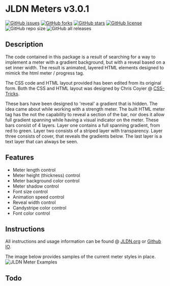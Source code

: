 # JLDN Meters v3.0.1

[![GitHub issues](https://img.shields.io/github/issues/JLDesignNetwork/JLDN-Meters?style=for-the-badge)](https://github.com/JLDesignNetwork/JLDN-Meters/issues)
[![GitHub forks](https://img.shields.io/github/forks/JLDesignNetwork/JLDN-Meters?style=for-the-badge)](https://github.com/JLDesignNetwork/JLDN-Meters/network)
[![GitHub stars](https://img.shields.io/github/stars/JLDesignNetwork/JLDN-Meters?style=for-the-badge)](https://github.com/JLDesignNetwork/JLDN-Meters/stargazers)
[![GitHub license](https://img.shields.io/github/license/JLDesignNetwork/JLDN-Meters?style=for-the-badge)](https://github.com/JLDesignNetwork/JLDN-Meters/blob/master/LICENSE.txt)
![GitHub repo size](https://img.shields.io/github/repo-size/JLDesignNetwork/JLDN-Meters?style=for-the-badge)
![GitHub all releases](https://img.shields.io/github/downloads/JLDesignNetwork/JLDN-Meters/total?style=for-the-badge)

## Description

The code contained in this package is a result of searching for a way to implement a meter with a gradient background, but with a reveal based on a set inner width. The result is animated, layered HTML elements designed to mimick the html meter / progress tag.

The CSS code and HTML layout provided has been edited from its original form. Both the CSS and HTML layout was designed by Chris Coyier @ [CSS-Tricks](http://css-tricks.com).

These bars have been designed to 'reveal' a gradient that is hidden. The idea came about while working with a strength meter. The built HTML meter tag has the not the capability to reveal a section of the bar, nor does it allow full gradient spanning while having a visual indicator on the meter. These bars consist of 4 layers. Layer one contains a full spanning gradient, from red to green. Layer two consists of a striped layer with transparency. Layer three consists of cover, that reveals the gradients below. The last layer is a text layer that can always be seen.

## Features

- Meter length control
- Meter height (thickness) control
- Meter background color control
- Meter shadow control
- Font size control
- Animation speed control
- Reveal width control
- Candystripe color control
- Font color control

## Instructions

All instructions and usage information can be found @ [JLDN.org](https://www.repo.jldn.org/JLDN-Meters/) or [Github IO](https://jldesignnetwork.github.io/JLDN-Meters/).

The image below provides samples of the current meter styles in place.
![JLDN Meter Examples](https://www.repo.jldn.org/JLDN-Meters/animatedbars-sample.png)

## Todo
